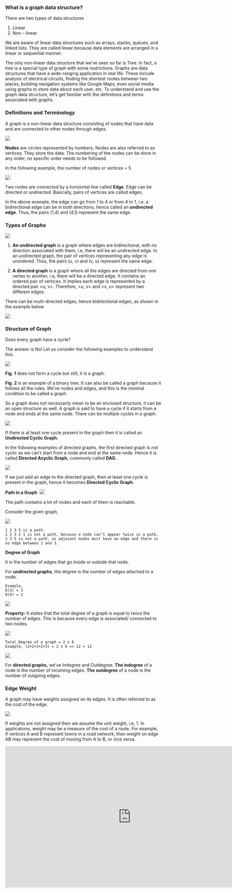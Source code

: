 ### **What is a graph data structure?**

There are two types of data structures

1.  Linear
2.  Non – linear

We are aware of linear data structures such as arrays, stacks, queues, and linked lists. They are called linear because data elements are arranged in a linear or sequential manner.

The only non-linear data structure that we’ve seen so far is Tree. In fact, a tree is a special type of graph with some restrictions. Graphs are data structures that have a wide-ranging application in real life. These include analysis of electrical circuits, finding the shortest routes between two places, building navigation systems like Google Maps, even social media using graphs to store data about each user, etc. To understand and use the graph data structure, let’s get familiar with the definitions and terms associated with graphs. 

### **Definitions and Terminology**

A graph is a non-linear data structure consisting of nodes that have data and are connected to other nodes through edges.

![](https://lh4.googleusercontent.com/tUHFhIbd3F9K3VUOos44xhQkm9C5bPSFqE0YNvb_jA7OyNKoJETnGwqTefsELqG9JBJGXF2E2SEw_XFfvNW_ccXfTMtY3oU2e9C2aJ4tg1d21mZKtNTVyGTxzOh_nH33VyX4tI8_LoyuLk16xh1wLV8)

**Nodes** are circles represented by numbers. Nodes are also referred to as vertices. They store the data. The numbering of the nodes can be done in any order, no specific order needs to be followed.

In the following example, the number of nodes or vertices = 5

![](https://lh6.googleusercontent.com/EvubdJVOvjpezR_W1H0CC7DyF2iuIXYS82bUbonCG2tviYKikvVwXYShjmCtpDW6-z2SsY35arCxYiCVC8S_BAYguZ3L0U2Gc7w3z6tX7dUL7uzttOd45F_U4TwiJ2EFrdl_9-VAzw1nJ27jT-o9lBQ)

Two nodes are connected by a horizontal line called **Edge**. Edge can be directed or undirected. Basically, pairs of vertices are called edges.

In the above example, the edge can go from 1 to 4 or from 4 to 1, i.e. a bidirectional edge can be in both directions, hence called an **undirected edge**. Thus, the pairs (1,4) and (4,1) represent the same edge.

### **Types of Graphs**

![](https://lh4.googleusercontent.com/tUHFhIbd3F9K3VUOos44xhQkm9C5bPSFqE0YNvb_jA7OyNKoJETnGwqTefsELqG9JBJGXF2E2SEw_XFfvNW_ccXfTMtY3oU2e9C2aJ4tg1d21mZKtNTVyGTxzOh_nH33VyX4tI8_LoyuLk16xh1wLV8)

1.  **An undirected graph** is a graph where edges are bidirectional, with no direction associated with them, i.e, there will be an undirected edge. In an undirected graph, the pair of vertices representing any edge is unordered. Thus, the pairs (u, v) and (v, u) represent the same edge.

2.  **A directed graph** is a graph where all the edges are directed from one vertex to another, i.e, there will be a directed edge. It contains an ordered pair of vertices. It implies each edge is represented by a directed pair <u, v>. Therefore, <u, v> and <v, u> represent two different edges.

There can be multi-directed edges, hence bidirectional edges, as shown in the example below.

**![](https://lh3.googleusercontent.com/E_CDW6CMmoSMeR4eF4rZv1KCu_2J1A0mCnrvnGht11KlYxpShakokXwfrdYNtU3NdMfJ9K04GJigU1fuqaCFCA-m5pS31Wx_iJ01aSZFkrdq4Bn3QkchFoh3iRak9YgwQIwn8Ugu2CpU8XgPipvkKJM)**

### **Structure of Graph** 

Does every graph have a cycle? 

The answer is No! Let us consider the following examples to understand this. 

![](https://lh6.googleusercontent.com/eYBIqocyU9uOAa0K6BWVEatAVU6ACYanjvRMla0ZUSFXtHe45o4thIha0SoXUmG_YQUN59tyF0xcLL8wNARzSeg08S5ar-L_ajHD6eB8k69IYwRwp-r7j-B1gKlGN8JCUBBVBwMXINSinuibYBd3qOw)

**Fig. 1** does not form a cycle but still, it is a graph. 

**Fig. 2** is an example of a binary tree. It can also be called a graph because it follows all the rules. We’ve nodes and edges, and this is the minimal condition to be called a graph. 

So a graph does not necessarily mean to be an enclosed structure, it can be an open structure as well. A graph is said to have a cycle if it starts from a node and ends at the same node. There can be multiple cycles in a graph.

![](https://lh6.googleusercontent.com/DfrUwFWWXA6dvxsUpgsuPHMkV1tUm_0g8b2IHT-xz3wWsWAv5ho1PWK_qKoy-5fNanrupZqZj5Go058l1xm3i-CCkGbD35EI4LIfAx7sJ0sENXyUKzu9t7BUu3_oqIk9D_4vE7DpwDZiWeParWoUu5s)

If there is at least one cycle present in the graph then it is called an **Undirected Cyclic Graph.**

In the following examples of directed graphs, the first directed graph is not cyclic as we can’t start from a node and end at the same node. Hence it is called **Directed Acyclic Graph,** commonly called **DAG.**

![](https://lh6.googleusercontent.com/vCVUDaBeBU2yQiG_okHHQ8nVs2SnPkIxvlkdzy6HJxgi8rKriovb18x9wonxe7DZCH7rDhRO2KBZ7E8dJNDmXHZJxaIcwFAfDL59Klvo_L0eXJKTTVikWP7AcBl_0rkmj9m87vTqjEXvtwh-8LT-R6Y)

If we just add an edge to the directed graph, then at least one cycle is present in the graph, hence it becomes **Directed Cyclic Graph**.

**Path in a Graph**  ![](https://lh3.googleusercontent.com/DgZLJ9dhn39Y1Mi4lUQTGRFHtWIOq2Dc6vDlAoCr7KG9RgPpIe26dhbdZV3IpvkwrajaXlu1TuTUWa7YRI5OiGDhTqowOkjCLe9qP7bUPW8G4Hqn01DR9SqXr0zMQNj7rA72TEQAz8PFpcA59F65gwc)

The path contains a lot of nodes and each of them is reachable.

Consider the given graph,

![](https://lh3.googleusercontent.com/DgZLJ9dhn39Y1Mi4lUQTGRFHtWIOq2Dc6vDlAoCr7KG9RgPpIe26dhbdZV3IpvkwrajaXlu1TuTUWa7YRI5OiGDhTqowOkjCLe9qP7bUPW8G4Hqn01DR9SqXr0zMQNj7rA72TEQAz8PFpcA59F65gwc)

```
1 2 3 5 is a path.
1 2 3 2 1 is not a path, because a node can’t appear twice in a path.
1 3 5 is not a path, as adjacent nodes must have an edge and there is no edge between 1 and 3.

```

**Degree of Graph**

It is the number of edges that go inside or outside that node.

For **undirected graphs**, the degree is the number of edges attached to a node.

```
Example, 
D(3) = 3
D(4) = 2

```

![](https://lh6.googleusercontent.com/aWFxTzgddfx2DcjMj76TXJL-eyq4xDGn4jzH06XPl1WNd1JX_kiwYsph7wMWRL62cFO26D-FnDi_2FgNDkr3k8-pyFtxbFQ7j8t1Pzb6UQ2uVQtwj1dqrLL4qPYdu5DkO2vtqElmJVhJb3XUI0JSSSQ)

**Property:** It states that the total degree of a graph is equal to twice the number of edges. This is because every edge is associated/ connected to two nodes.

![](https://lh3.googleusercontent.com/zdJj0zt2y88JF9ZOYbqAnDhJHmjkU__fvTFN2VFPagpN9An7E2maWBM_2VzZgcR7HYwFOKwR4_-A0IQgJ2JJZKMzfwAUeO868Pw8v5NGZ_E1ohPZENaK6k4aXuEDJcOCsM1nokolCE0BD8O_inRdaOo)

```
Total Degree of a graph = 2 x E
Example, (2+2+3+2+3) = 2 x 6 => 12 = 12 

```

![](https://lh6.googleusercontent.com/XiEe3nbiQ8264b1FFwSfYw8Y2MpgP3c7VjPdGPR3IkKDnbGai-yEbStojHxTTFpISU0nmbLyEuSkO7fBcgWdlM586VWVg6r5QuTn7CvSvEvC1Zpzi67YfBaXfVn2Infpn-G1shC0UXkovNZwyG8TDPY)

For **directed graphs,** we’ve Indegree and Outdegree. **The indegree** of a node is the number of incoming edges. **The** **outdegree** of a node is the number of outgoing edges.

### **Edge Weight**

A graph may have weights assigned on its edges. It is often referred to as the cost of the edge.

![](https://lh6.googleusercontent.com/9Q7ypOgGXXBPkK5_h3IN6dn1zKvlp08dq3Sigu6OwDDHTpSOkhVYV4fzRGJo4nPNbh06w7zjtW-ByNd9Sr6l-baugCmYAzVsruqwHVAIXxDvQiEg_gx2plkwPzpHAJPpemcZsL3s2Oab6axDdtxygBM)

If weights are not assigned then we assume the unit weight, i.e, 1. In applications, weight may be a measure of the cost of a route. For example, if vertices A and B represent towns in a road network, then weight on edge AB may represent the cost of moving from A to B, or vice versa.

<iframe loading="lazy" title="L1. Introduction to Graph | Types | Different Conventions Used" width="810" height="456" data-lazy-type="iframe" data-src="https://www.youtube.com/embed/M3_pLsDdeuU?feature=oembed" frameborder="0" allow="accelerometer; autoplay; clipboard-write; encrypted-media; gyroscope; picture-in-picture" allowfullscreen="" src="https://www.youtube.com/embed/M3_pLsDdeuU?feature=oembed"></iframe>